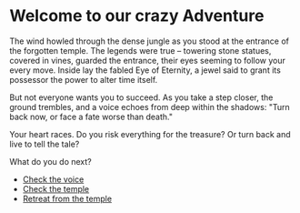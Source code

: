 # Welcome to our crazy Adventure

The wind howled through the dense jungle as you stood at the entrance of the forgotten temple. The legends were true – towering stone statues, covered in vines, guarded the entrance, their eyes seeming to follow your every move. Inside lay the fabled Eye of Eternity, a jewel said to grant its possessor the power to alter time itself.

But not everyone wants you to succeed. As you take a step closer, the ground trembles, and a voice echoes from deep within the shadows: "Turn back now, or face a fate worse than death."

Your heart races. Do you risk everything for the treasure? Or turn back and live to tell the tale?

What do you do next?
- [Check the voice](/my_intro.md)
- [Check the temple](/my_intro2.md)
- [Retreat from the temple](/my-story.md)




